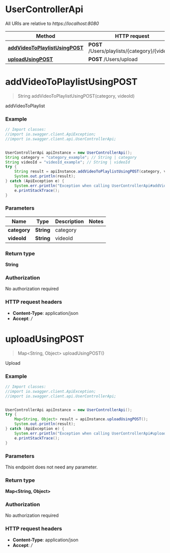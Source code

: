 # UserControllerApi

All URIs are relative to *https://localhost:8080*

Method | HTTP request | Description
------------- | ------------- | -------------
[**addVideoToPlaylistUsingPOST**](UserControllerApi.md#addVideoToPlaylistUsingPOST) | **POST** /Users/playlists/{category}/{videoId} | addVideoToPlaylist
[**uploadUsingPOST**](UserControllerApi.md#uploadUsingPOST) | **POST** /Users/upload | Upload


<a name="addVideoToPlaylistUsingPOST"></a>
# **addVideoToPlaylistUsingPOST**
> String addVideoToPlaylistUsingPOST(category, videoId)

addVideoToPlaylist

### Example
```java
// Import classes:
//import io.swagger.client.ApiException;
//import io.swagger.client.api.UserControllerApi;


UserControllerApi apiInstance = new UserControllerApi();
String category = "category_example"; // String | category
String videoId = "videoId_example"; // String | videoId
try {
    String result = apiInstance.addVideoToPlaylistUsingPOST(category, videoId);
    System.out.println(result);
} catch (ApiException e) {
    System.err.println("Exception when calling UserControllerApi#addVideoToPlaylistUsingPOST");
    e.printStackTrace();
}
```

### Parameters

Name | Type | Description  | Notes
------------- | ------------- | ------------- | -------------
 **category** | **String**| category |
 **videoId** | **String**| videoId |

### Return type

**String**

### Authorization

No authorization required

### HTTP request headers

 - **Content-Type**: application/json
 - **Accept**: */*

<a name="uploadUsingPOST"></a>
# **uploadUsingPOST**
> Map&lt;String, Object&gt; uploadUsingPOST()

Upload

### Example
```java
// Import classes:
//import io.swagger.client.ApiException;
//import io.swagger.client.api.UserControllerApi;


UserControllerApi apiInstance = new UserControllerApi();
try {
    Map<String, Object> result = apiInstance.uploadUsingPOST();
    System.out.println(result);
} catch (ApiException e) {
    System.err.println("Exception when calling UserControllerApi#uploadUsingPOST");
    e.printStackTrace();
}
```

### Parameters
This endpoint does not need any parameter.

### Return type

**Map&lt;String, Object&gt;**

### Authorization

No authorization required

### HTTP request headers

 - **Content-Type**: application/json
 - **Accept**: */*

